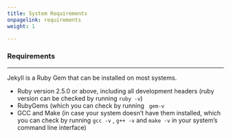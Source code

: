 ```yaml
---
title: System Requirements
onpagelink: requirements
weight: 1

---
```


### Requirements
------------

Jekyll is a Ruby Gem that can be installed on most systems.

- Ruby version 2.5.0 or above, including all development headers (ruby version can be checked by running ` ruby -v `)
- RubyGems (which you can check by running ` gem-v`
- GCC and Make (in case your system doesn’t have them installed, which you can check by running `gcc -v` , `g++ -v` and `make -v` in your system’s command line interface)
 
